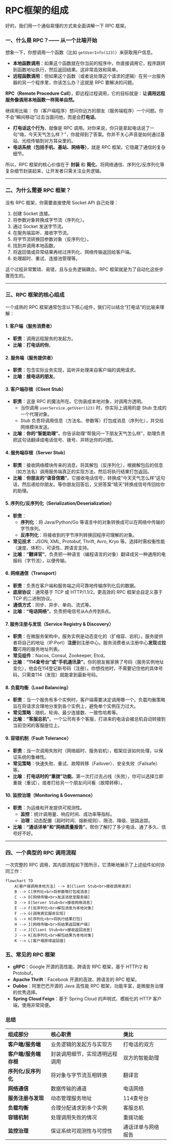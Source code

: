 # RPC框架的组成
好的，我们用一个通俗易懂的方式来全面讲解一下 RPC 框架。

### 一、什么是 RPC？—— 从一个比喻开始

想象一下，你想调用一个函数（比如 `getUserInfo(123)`）来获取用户信息。

*   **本地函数调用**：如果这个函数就在你当前的程序中，你直接调用它，程序跳转到函数地址执行，然后返回结果。这非常高效和简单。
*   **远程函数调用**：但如果这个函数（或者说处理这个请求的逻辑）在另一台服务器的另一个程序里，你该怎么办？这就是 RPC 要解决的问题。

**RPC（Remote Procedure Call）**，即远程过程调用，它的目标就是：**让调用远程服务像调用本地函数一样简单自然。**

继续用比喻：
你（客户端程序）想问你远方的朋友（服务端程序）一个问题。你不会“瞬间移动”过去当面问他，而是会**打电话**。

*   **打电话这个行为**，就像是 RPC 调用。对你来说，你只是拿起电话说了一句“嗨，今天天气怎么样？”，你就得到了答案。你并不关心声音是如何通过基站、光缆传输到对方耳朵里的。
*   **电话系统（包括手机、基站、网络等）**，就是 RPC 框架。它隐藏了通信的复杂细节。

所以，RPC 框架的核心价值在于 **封装** 和 **简化**，将网络通信、序列化/反序列化等复杂细节封装起来，让开发者只需关注业务逻辑。

---

### 二、为什么需要 RPC 框架？

没有 RPC 框架，你需要直接使用 Socket API 自己处理：
1.  创建 Socket 连接。
2.  将参数对象转换成字节流（序列化）。
3.  通过 Socket 发送字节流。
4.  在服务端监听、接收字节流。
5.  将字节流转换回参数对象（反序列化）。
6.  找到并调用本地函数。
7.  将返回值或异常结果再经过序列化、网络传输返回给客户端。
8.  处理超时、重试、连接池管理等。

这个过程非常繁琐、易错，且与业务逻辑耦合。RPC 框架就是为了自动化这些步骤而生的。

---

### 三、RPC 框架的核心组成

一个成熟的 RPC 框架通常包含以下核心组件，我们可以结合“打电话”的比喻来理解：

#### 1. 客户端（服务消费者）
*   **职责**：调用远程服务的发起方。
*   **比喻**：**打电话的你**。

#### 2. 服务端（服务提供者）
*   **职责**：包含实际业务实现，监听并处理来自客户端的调用请求。
*   **比喻**：**接电话的朋友**。

#### 3. 客户端存根（Client Stub）
*   **职责**：这是 RPC 的魔法所在。它伪装成本地对象，对调用方透明。
    *   当你调用 `userService.getUser(123)` 时，你实际上调用的是 Stub 生成的一个代理对象。
    *   Stub 负责将调用信息（方法名、参数等）打包成消息（序列化），并交给网络模块发送。
*   **比喻**：**你的“智能助理”**。你告诉助理“帮我问一下朋友天气怎么样”，助理负责把这句话翻译成电话信号、拨号、并转达你的问题。

#### 4. 服务端存根（Server Stub）
*   **职责**：接收网络模块传来的消息，将其解包（反序列化），根据解包后的信息（如方法名）调用服务端真正的实现方法，然后将执行结果打包返回。
*   **比喻**：**你朋友的“语音信箱”**。它接收电话信号，转换成“今天天气怎么样”这句话，然后递给你朋友。等你朋友回答后，又把答案“晴天”转换成信号传回给你的助理。

#### 5. 序列化/反序列化（Serialization/Deserialization）
*   **职责**：
    *   **序列化**：将 Java/Python/Go 等语言中的对象转换成可以在网络中传输的字节序列。
    *   **反序列化**：将接收到的字节序列转换回程序可理解的对象。
*   **常见技术**：JSON, XML, Protobuf, Thrift, Avro, Kryo 等。选择时需权衡性能（速度、体积）、可读性、跨语言支持。
*   **比喻**：**“翻译官”**。负责把一种语言（编程语言的对象）翻译成另一种通用的电报码（字节流），以便传输。

#### 6. 网络通信（Transport）
*   **职责**：负责在客户端和服务端之间可靠地传输序列化后的数据。
*   **底层协议**：通常基于 TCP 或 HTTP/1.1/2。更高效的 RPC 框架会自定义基于 TCP 的二进制协议。
*   **通信方式**：同步、异步、单向、流式等。
*   **比喻**：**“电话网络”**。负责把电信号从A点传到B点。

#### 7. 服务注册与发现（Service Registry & Discovery）
*   **职责**：在微服务架构中，服务实例是动态变化的（扩缩容、宕机）。服务提供者将自己的地址（IP:Port）**注册**到注册中心。服务消费者从注册中心**发现**或**拉取**可用的服务地址列表。
*   **常见组件**：Nacos, Consul, Zookeeper, Etcd。
*   **比喻**：**“114查号台”或“手机通讯录”**。你的朋友搬家换了号码（服务实例地址变化），他会在114登记新号码（注册）。你想找他时，不需要记住他的具体号码，只需查114（发现）就能拿到最新号码。

#### 8. 负载均衡（Load Balancing）
*   **职责**：当一个服务有多个实例时，客户端需要决定调用哪一个。负载均衡策略旨在将请求合理地分发到各个实例上，避免单个实例压力过大。
*   **常见策略**：随机、轮询、最少连接数、一致性哈希等。
*   **比喻**：**“客服总机”**。一个公司有多个客服，打进来的电话会被总机自动转接到当前空闲的客服座位上。

#### 9. 容错机制（Fault Tolerance）
*   **职责**：当一次调用失败时（网络超时、服务宕机），框架应该如何处理，以保证系统的鲁棒性。
*   **常见策略**：快速失败、重试、故障转移（Failover）、安全失败（Failsafe）等。
*   **比喻**：**打电话时的“重拨”功能**。第一次打过去占线（失败），你可以选择立即重拨（重试），或者打给另一个朋友问问看（故障转移）。

#### 10. 监控治理（Monitoring & Governance）
*   **职责**：为运维和开发提供可观测性。
    *   **监控**：统计调用量、响应时间、成功率等指标。
    *   **治理**：动态配置（超时时间、熔断规则）、限流、降级、链路追踪。
*   **比喻**：**“通话详单”和“网络质量报告”**。帮你了解打了多少电话、通了多久、信号好不好。

---

### 四、一个典型的 RPC 调用流程

一次完整的 RPC 调用，其内部流程如下图所示，它清晰地展示了上述组件如何协同工作：

```mermaid
flowchart TD
    A[客户端调用本地方法] --> B[Client Stub<br>接收调用请求]
    B --> C[序列化<br>将参数等打包成消息]
    C --> D[网络传输<br>发送消息至服务端]
    D --> E[Server Stub<br>接收网络消息]
    E --> F[反序列化<br>解包消息为本地对象]
    F --> G[调用真实服务实现]
    G --> H[序列化<br>将执行结果打包]
    H --> I[网络传输<br>将结果返回客户端]
    I --> J[Client Stub<br>接收返回消息]
    J --> K[反序列化<br>解包结果为本地对象]
    K --> L[客户端获得返回值]
```

### 五、常见的 RPC 框架

*   **gRPC**：Google 开源的高性能、跨语言 RPC 框架，基于 HTTP/2 和 Protobuf。
*   **Apache Thrift**：Facebook 开源的高效、跨语言的 RPC 框架。
*   **Dubbo**：阿里巴巴开源的 Java 高性能 RPC 框架，功能丰富，是微服务治理的优秀选择。
*   **Spring Cloud Feign**：基于 Spring Cloud 的声明式、模板化的 HTTP 客户端，使用非常简便。

### 总结

| 组成部分 | 核心职责 | 类比 |
| :--- | :--- | :--- |
| **客户端/服务端** | 业务逻辑的发起方与实现方 | 打电话的双方 |
| **客户端/服务端存根** | 封装调用细节，实现透明远程调用 | 双方的智能助理 |
| **序列化/反序列化** | 将对象与字节流互相转换 | 翻译官 |
| **网络通信** | 数据传输的通道 | 电话网络 |
| **服务注册与发现** | 动态管理服务地址 | 114查号台 |
| **负载均衡** | 合理分配请求到多个实例 | 客服总机 |
| **容错机制** | 处理调用失败的情况 | 重拨功能 |
| **监控治理** | 保证系统可观测性与可控性 | 通话详单与网络报告 |